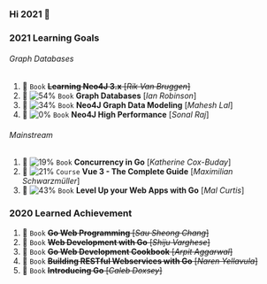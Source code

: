 ### Hi 2021 👋

### 2021 Learning Goals
###### Graph Databases
1. 🌳 `Book` ~~**Learning Neo4J 3.x** [_Rik Van Bruggen_]~~
1. 🌱 ![54%](https://progress-bar.dev/128/?scale=237&title=pages&width=150&color=bacaca&suffix=) `Book` **Graph Databases** [_Ian Robinson_]
1. 🌱 ![34%](https://progress-bar.dev/48/?scale=138&title=pages&width=150&color=bacaca&suffix=) `Book` **Neo4J Graph Data Modeling** [_Mahesh Lal_]
1. 🌱 ![0%](https://progress-bar.dev/0/?scale=192&title=pages&width=150&color=bacaca&suffix=) `Book` **Neo4J High Performance** [_Sonal Raj_]
###### Mainstream
1. 🌱 ![19%](https://progress-bar.dev/47/?scale=238&title=pages&width=150&color=bacaca&suffix=) `Book` **Concurrency in Go** [_Katherine Cox-Buday_]
1. 🌱 ![21%](https://progress-bar.dev/66/?scale=309&title=pages&width=150&color=bacaca&suffix=) `Course` **Vue 3 - The Complete Guide** [_Maximilian Schwarzmüller_]
1. 🌱 ![43%](https://progress-bar.dev/112/?scale=259&title=pages&width=150&color=bacaca&suffix=) `Book` **Level Up your Web Apps with Go** [_Mal Curtis_]

### 2020 Learned Achievement
1. 🌳 `Book` ~~**Go Web Programming** [_Sau Sheong Chang_]~~
1. 🌳 `Book` ~~**Web Development with Go** [_Shiju Varghese_]~~
1. 🌳 `Book` ~~**Go Web Development Cookbook** [_Arpit Aggarwal_]~~
1. 🌳 `Book` ~~**Building RESTful Webservices with Go** [_Naren Yellavula_]~~
1. 🌳 `Book` ~~**Introducing Go** [_Caleb Doxsey_]~~

<!--
**huuthuan-nguyen/huuthuan-nguyen** is a ✨ _special_ ✨ repository because its `README.md` (this file) appears on your GitHub profile.

Here are some ideas to get you started:

- 🔭 I’m currently working on ...
- 🌱 I’m currently learning ...
- 👯 I’m looking to collaborate on ...
- 🤔 I’m looking for help with ...
- 💬 Ask me about ...
- 📫 How to reach me: ...
- 😄 Pronouns: ...
- ⚡ Fun fact: ...
-->
